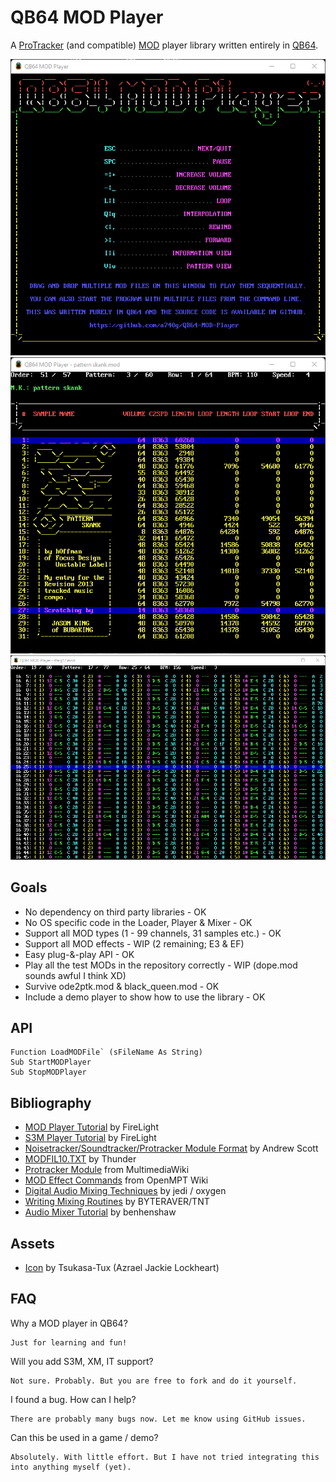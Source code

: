 # QB64 MOD Player

A [ProTracker](https://en.wikipedia.org/wiki/ProTracker) (and compatible) [MOD](https://en.wikipedia.org/wiki/MOD_(file_format)) player library written entirely in [QB64](https://github.com/QB64-Phoenix-Edition/QB64pe).

![Screenshot](screenshots/qb64mp_mainscreen.png)
![Screenshot](screenshots/qb64mp_infoscreen.png)
![Screenshot](screenshots/qb64mp_patternscreen.png)

## Goals

- No dependency on third party libraries - OK
- No OS specific code in the Loader, Player & Mixer - OK
- Support all MOD types (1 - 99 channels, 31 samples etc.) - OK
- Support all MOD effects - WIP (2 remaining; E3 & EF)
- Easy plug-&-play API - OK
- Play all the test MODs in the repository correctly - WIP (dope.mod sounds awful I think XD)
- Survive ode2ptk.mod & black_queen.mod - OK
- Include a demo player to show how to use the library - OK

## API

```VB
Function LoadMODFile` (sFileName As String)
Sub StartMODPlayer
Sub StopMODPlayer
```

## Bibliography

- [MOD Player Tutorial](docs/FMODDOC.TXT) by FireLight
- [S3M Player Tutorial](docs/FS3MDOC.TXT) by FireLight
- [Noisetracker/Soundtracker/Protracker Module Format](docs/MOD-FORM.TXT) by Andrew Scott
- [MODFIL10.TXT](docs/MODFIL10.TXT) by Thunder
- [Protracker Module](https://wiki.multimedia.cx/index.php/Protracker_Module) from MultimediaWiki
- [MOD Effect Commands](https://wiki.openmpt.org/Manual:_Effect_Reference#MOD_Effect_Commands) from OpenMPT Wiki
- [Digital Audio Mixing Techniques](docs/FSBDOC.TXT) by jedi / oxygen
- [Writing Mixing Routines](docs/MIXING10.TXT) by BYTERAVER/TNT
- [Audio Mixer Tutorial](https://github.com/benhenshaw/mixer_tutorial) by benhenshaw

## Assets

- [Icon](https://iconarchive.com/artist/tsukasa-tux.html) by Tsukasa-Tux (Azrael Jackie Lockheart)

## FAQ

Why a MOD player in QB64?

    Just for learning and fun!

Will you add S3M, XM, IT support?

    Not sure. Probably. But you are free to fork and do it yourself.

I found a bug. How can I help?

    There are probably many bugs now. Let me know using GitHub issues.

Can this be used in a game / demo?

    Absolutely. With little effort. But I have not tried integrating this into anything myself (yet).
